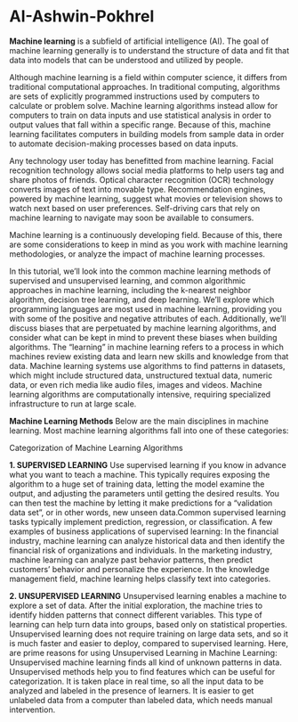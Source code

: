 # AI-Ashwin-Pokhrel

**Machine learning** is a subfield of artificial intelligence (AI). The goal of machine learning generally is to understand the structure of data and fit that data into models that can be understood and utilized by people.

Although machine learning is a field within computer science, it differs from traditional computational approaches. In traditional computing, algorithms are sets of explicitly programmed instructions used by computers to calculate or problem solve. Machine learning algorithms instead allow for computers to train on data inputs and use statistical analysis in order to output values that fall within a specific range. Because of this, machine learning facilitates computers in building models from sample data in order to automate decision-making processes based on data inputs.

Any technology user today has benefitted from machine learning. Facial recognition technology allows social media platforms to help users tag and share photos of friends. Optical character recognition (OCR) technology converts images of text into movable type. Recommendation engines, powered by machine learning, suggest what movies or television shows to watch next based on user preferences. Self-driving cars that rely on machine learning to navigate may soon be available to consumers.

Machine learning is a continuously developing field. Because of this, there are some considerations to keep in mind as you work with machine learning methodologies, or analyze the impact of machine learning processes.

In this tutorial, we’ll look into the common machine learning methods of supervised and unsupervised learning, and common algorithmic approaches in machine learning, including the k-nearest neighbor algorithm, decision tree learning, and deep learning. We’ll explore which programming languages are most used in machine learning, providing you with some of the positive and negative attributes of each. Additionally, we’ll discuss biases that are perpetuated by machine learning algorithms, and consider what can be kept in mind to prevent these biases when building algorithms.
The “learning” in machine learning refers to a process in which machines review existing data and learn new skills and knowledge from that data. Machine learning systems use algorithms to find patterns in datasets, which might include structured data, unstructured textual data, numeric data, or even rich media like audio files, images and videos. Machine learning algorithms are computationally intensive, requiring specialized infrastructure to run at large scale.

**Machine Learning Methods**
Below are the main disciplines in machine learning. Most machine learning algorithms fall into one of these categories:

Categorization of Machine Learning Algorithms

**1. SUPERVISED LEARNING**
Use supervised learning if you know in advance what you want to teach a machine. This typically requires exposing the algorithm to a huge set of training data, letting the model examine the output, and adjusting the parameters until getting the desired results. You can then test the machine by letting it make predictions for a “validation data set”, or in other words, new unseen data.Common supervised learning tasks typically implement prediction, regression, or classification. A few examples of business  applications of supervised learning:
In the financial industry, machine learning can analyze historical data and then identify the financial risk of organizations and individuals.
In the marketing industry, machine learning can analyze past behavior patterns, then predict customers’ behavior and personalize the experience.
In the knowledge management field, machine learning helps classify text into categories.

**2. UNSUPERVISED LEARNING**
Unsupervised learning enables a machine to explore a set of data. After the initial exploration, the machine tries to identify hidden patterns that connect different variables. This type of learning can help turn data into groups, based only on statistical properties. Unsupervised learning does not require training on large data sets, and so it is much faster and easier to deploy, compared to supervised learning.
Here, are prime reasons for using Unsupervised Learning in Machine Learning:
Unsupervised machine learning finds all kind of unknown patterns in data.
Unsupervised methods help you to find features which can be useful for categorization.
It is taken place in real time, so all the input data to be analyzed and labeled in the presence of learners.
It is easier to get unlabeled data from a computer than labeled data, which needs manual intervention.
